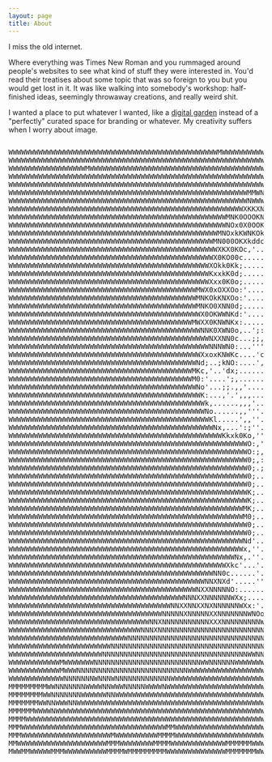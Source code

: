 ```yaml
---
layout: page
title: About
---
```


I miss the old internet.

Where everything was Times New Roman and you rummaged around people's websites to see what kind of stuff they were interested in. You'd read their treatises about some topic that was so foreign to you but you would get lost in it. It was like walking into somebody's workshop: half-finished ideas, seemingly throwaway creations, and really weird shit.

I wanted a place to put whatever I wanted, like a [digital garden](https://joelhooks.com/digital-garden) instead of a "perfectly" curated space for branding or whatever. My creativity suffers when I worry about image.

<pre><p class="myface">WWWWWWWWWWWWWWWWWWWWWWWWWWWWWWWWWWWWWWWWWWWWWWWWWMWWWWWWWWWWWWWWWWWWWWWWWWWWWWWMMWMMMMMMMMMMMMMMMMMMMMMMMMMMMMMMMMMMMMMMMMMMMMMMMMMMMMMMMMMMMMMMMMMMMM
WWWWWWWWWWWWWWWWWWWWWWWWWWWWWWWWWWWWWWWWWWWWWWWWWWWWWWWWWWWWWWWWWWWWWWWWWWWWWWWWMMWWMMMMMMMMMMMMMMMMMMMMMMMMMMMMMMMMMMMMMMMMMMMMMMMMMMMMMMMMMMMMMMMMMM
WWWWWWWWWWWWWWWWWWMWWWWWWWWWWWWWWWWWWWWWWWWWWWWWWWWWWWWWWWWWWWWWWWWWWWWWWWWWWWWWWWMMWWMMMMMMMMMMMMMMMMMMMMMMMMMMMMMMMMMMMMMMMMMMMMMMMMMMMMMMMMMMMMMMMM
WWWWWWWWWWWWWWWWWWWWWWWWWWWWWWWWWWWWWWWWWWWWWWWWWWWWWWWWWWWWWMWWWWWWWMWWWWWMMMMMMMMMMMMMMMMMMMMMMMMMMMMMMMMMMMMMMMMMMMMMMMMMMMMMMMMMMMMMMMMMMMMMMMMMMM
WWWWWWWWWWWWWWWWWWWWWWWWWWWWWWWWWWWWWWWWWWWWWWWWWWWWWWWWWWWWNNWWWWWNXXXNNWWWWMWMMMMMMMMMMMMMMMMMMMMMMMMMMMMMMMMMMMMMMMMMMMMMMMMMMMMMMMMMMMMMMMMMMMMMMM
WWWWWWWWWWWWWWWWWWWWWWWWWWWWWWWWWWWWWWWWWWWWWWWWWWWWWWWWMMWNXNWWWWNXNXNNXXXXNNWWWWMWMMWMMMMMMMMMMMMMMMMMMMMMMMMMMMMMMMMMMMMMMMMMMMMMMMMMMMMMMMMMMMMMMM
WWWWWWWWWWWWWWWWWWWWWWWWWWWWWWWWWWWWWWWWWWWWWWWWWWWWWWWWNWWWWWWNNXKNNWWWWNXKKXWWWWNNNWWWNNWMMMMMMMMMMMMMMMMMMMMMMMMMMMMMMMMMMMMMMMMMMMMMMMMMMMMMMMMMMM
WWWWWWWWWWWWWWWWWWWWWWWWWWWWWWWWWWWWWWWWWWWWWWWWWWWWWWWXKKXNWWWWNKKNNWWNNNXX0KNMWNXKXXNNKXNWMMMMMMMMMMMMMMMMMMMMMMMMMMMMMMMMMMMMMMMMMMMMMMMMMMMMMMMMMM
WWWWWWWWWWWWWWWWWWWWWWWWWWWWWWWWWWWWWWWWWWWWWWWWWWWMNK0OOOKNWWWWNXKXNXK0000000KXNNWWWWWNNWMWMMMMMMMMMMMMMMMMMMMMMMMMMMMMMMMMMMMMMMMMMMMMMMMMMMMMMMMMMM
WWWWWWWWWWWWWWWWWWWWWWWWWWWWWWWWWWWWWWWWWWWWWWWWWWWNOx0X0OOKXXXXX0kkkdollooooxO0KXNWWMMWMMMMMMMMMMMMMMMMMMMMMMMMMMMMMMMMMMMMMMMMMMMMMMMMMMMMMMMMMMMMMM
WWWWWWWWWWWWWWWWWWWWWWWWWWWWWWWWWWWWWWWWWWWWWWWWWMNOxkKWNKOkxxxdoc;'''...',,;::cloxkO0XNWWMMMMMWMMMMMMMWMMMMMMMMMMMMMMMMMMMMMMMMMMMMMMMMMMMMMMMMMMMMMM
WWWWWWWWWWWWWWWWWWWWWWWWWWWWWWWWWWWWWWWWWWWWWWWWMN000OKXkddc;;;'............',,,;;;:ccoxO0XWWWWWWMMMMMMMWMMMMMMMMMMMMMMMMMMMMMMMMMMMMMMMMMMMMMMMMMMMMM
WWWWWWWWWWWWWWWWWWWWWWWWWWWWWWWWWWWWWWWWWWWWWWWWWXKX0KOc,'..................',,;;;;;:clodxOKNNWWMMMMMMMMMMMMMMMMMMMMMMMMMMMMMMMMMMMMMMMMMMMMMMMMMMMMMM
WWWWWWWWWWWWWWWWWWWWWWWWWWWWWWWWWWWWWWWWWWWWWWWWX0KO00c....................'',,,,;;;::lodkOKXNWMMMMMMMMMMMMMMMMMMMMMMMMMMMMMMMMMMMMMMMMMMMMMMMMMMMMMMM
WWWWWWWWWWWWWWWWWWWWWWWWWWWWWWWWWWWWWWWWWWWWWWWXOkk0Kk;....................'',,,,;;::ccodk0KXWWWWMMMMMMMMMMMMMMMMMMMMMMMMMMMMMMMMMMMMMMMMMMMMMMMMMMMMM
WWWWWWWWWWWWWWWWWWWWWWWWWWWWWWWWWWWWWWWWWWWWWWWKxxkK0d;....................'',,;;;::cclodk0KXNWWWWMMMMMMMMMMMMMMMMMMMMMMMMMMMMMMMMMMMMMMMMMMMMMMMMMMMM
WWWWWWWWWWWWWWWWWWWWWWWWWWWWWWWWWWWWWWWWWWWWWWWXxx0K0o;...................''',,,;::::cloxkO0KNWWWWMMMMMMMMMMMMMMMMMMMMMMMMMMMMMMMMMMMMMMMMMMMMMMMMMMMM
WWWWWWWWWWWWWWWWWWWWWWWWWWWWWWWWWWWWWWWWWWWWMWX0xOXXOo:'..................''''',;;;::cldxkO0KXWWWWWMMMMMMMMMMMMMMMMMMMMMMMMMMMMMMMMMMMMMMMMMMMMMMMMMMM
WWWWWWWWWWWWWWWWWWWWWWWWWWWWWWWWWWWWWWWWWWWWMNKOkKNXOo:'...................''''',,,;;cldxkk0KXWWWWWMMMMMMMMMMMMMMMMMMMMMMMMMMMMMMMMMMMMMMMMMMMMMMMMMMM
WWWWWWWWWWWWWWWWWWWWWWWWWWWWWWWWWWWWWWWWWWWWMNKO0XNN0d;..................'''''''',,;:loxkOO0KXNWWWWMMMMMMMMMMMMMMMMMMMMMMMMMMMMMMMMMMMMMMMMMMMMMMMMMMM
WWWWWWWWWWWWWWWWWWWWWWWWWWWWWWWWWWWWWWWWWWWWWX0OKWWNKd:'................'''''',,,,:cldxxkkkkOKNWWWWMMMMMMMMMMMMMMMMMMMMMMMMMMMMMMMMMMMMMMMMMMMMMMMMMMM
WWWWWWWWWWWWWWWWWWWWWWWWWWWWWWWWWWWWWWWWWWWMWXX0KNWNKx:......',;codoolc:;,,;,,;;:cox0KKKK00O0KNWWWWMMMMMMMMMMMMMMMMMMMMMMMMMMMMMMMMMMMMMMMMMMMMMMMMMMM
WWWWWWWWWWWWWWWWWWWWWWWWWWWWWWWWWWWWWWWWWWWWWNNK0XWN0o,..';:::clodddooooc;,,,,;ldk0XWNXK0OO0KNWWWWWWMMMMMMMMWMMMMMMMMMMMMMMMMMMMMMMMMMMMMMMMMMMMMMMMMM
WWWWWWWWWWWWWWWWWWWWWWWWWWWWWWWWWWWWWWWWWWWWWWWNXXNN0c...;;,'';cldxkxxoc:,....,o0NWWNX0O0000KNWWWWWWMMMMMMMWWWMMMMMMMMMMMMMMMMMMMMMMMMMMMMMMMMMMMMMMMM
WWWWWWWWWWWWWWWWWWWWWWWWWWWWWWWWWWWWWWWWWWWWWWWNNNWN0:...'''cxodk0KOxxdc,.....'l0WWWNklx0KXWWWWWWWWWMMMMMMMWWMMMMMMMMMMMMMMMMMMMMMMMMMMMMMMMMMMMMMMMMM
WWWWWWWWWWWWWWWWWWWWWWWWWWWWWWWWWWWWWWWWWWWWWXxoxKNWKc....'cdl,'cddoloc,.......:kNWNKdldxk0KXWWWWWWWWMMMMMMMWWMMMMMMMMMMMMMMMMMMMMMMMMMMMMMMMMMMMMMMMM
WWWWWWWWWWWWWWWWWWWWWWWWWWWWWWWWWWWWWWWWWWWWNd;..;kNO:....','.'',;::cc:'.......;oXWWXOxdodkKNWWWWWWWWMMMMMMMMWWMMMMMMMMMMMMMMMMMMMMMMMMMMMMMMMMMMMMMMM
WWWWWWWWWWWWWWWWWWWWWWWWWWWWWWWWWWWWWWWWWWWMKc,'..'dx;............',;;'........,dNWWWXOxddxO0KNWWWWWWWMMWWMMMWMMMMMMMMMMMMMMMMMMMMMMMMMMMMMMMMMMMMMMMM
WWWWWWWWWWWWWWWWWWWWWWWWWWWWWWWWWWWWWWWWWWWM0:'....';,............',,..........;xNWWWWX0kxxkk0KNWWWWWWWMMMMMMMMMMMMMMMMMMMMMMMMMMMMMMMMMMMMMMMMMMMMMMM
WWWWWWWWWWWWWWWWWWWWWWWWWWWWWWWWWWWWWWWWWWWWNo'...;;.,,'..........''...........;dXWWWWWX0OkkO0XWWWWWWWWMMMWMMMMMMMMMMMMMMMMMMMMMMMMMMMMMMMMMMMMMMMMMMM
WWWWWWWWWWWWWWWWWWWWWWWWWWWWWWWWWWWWWWWWWWWWWK:...,'.',,,......................;oKWWWWWWXK000KNWWWWWWWWMMMMMMMMMMMMMMMMMMMMMMMMMMMMMMMMMMMMMMMMMMMMMMM
WWWWWWWWWWWWWWWWWWWWWWWWWWWWWWWWWWWWWWWWWWWWWWk,......,,,'..............'.....';oKWWWWWWNXKKKNWWWWWWWWWMMMMMMMMMMMMMMMMMMMMMMMMMMMMMMMMMMMMMMMMMMMMMMM
WWWWWWWWWWWWWWWWWWWWWWWWWWWWWWWWWWWWWWWWWWWWWWNo......,,'''............'co:;,:lokNMMMWWWWNNNNWWWWWWWWWWWWMMMMMMMMMMMMMMMMMMMMMMMMMMMMMMMMMMMMMMMMMMMMM
WWWWWWWWWWWWWWWWWWWWWWWWWWWWWWWWWWWWWWWWWWWWWWWKl.....',,''..............,,,;cdOXWMMMMWWWWWNWWWWWWWWWWWWWMMMMMMMMMMMMMMMMMMMMMMMMMMMMMMMMMMMMMMMMMMMMM
WWWWWWWWWWWWWWWWWWWWWWWWWWWWWWWWWWWWWWWWWWWWWWWWNx,...':;''...............',,;ldxKWWWWWWWWWWWWWWWWWWWMWWMMMMMMMMMMMMMMMMMMMMMMMMMMMMMMMMMMMMMMMMMMMMMM
WWWWWWWWWWWWWWWWWWWWWWWWWWWWWWWWWWWWWWWWWWWWWWWWWWKkxk0Ko,''............',,,',lc;o0XNWWWWWWWWWWWWWWWWWWWMMMMMMMMMMMMMMMMMMMMMMMMMMMMMMMMMMMMMMMMMMMMMM
WWWWWWWWWWWWWWWWWWWWWWWWWWWWWWWWWWWWWWWWWWWWWWWWWWWWWWWWO:,'''....',,,,''',,;:cclxOKNWWWWWWWWWWWWWWWWWMMMMMMMMMMMMMMMMMMMMMMMMMMMMMMMMMMMMMMMMMMMMMMMM
WWWWWWWWWWWWWWWWWWWWWWWWWWWWWWWWWWWWWWWWWWWWWWWWWWWWWWWWO:;,'''...,;lxdllcccloodk0KXWMMMWNWWWWWWWWWWWWMMMMMMMMMMMMMMMMMMMMMMMMMMMMMMMMMMMMMMMMMMMMMMMM
WWWWWWWWWWWWWWWWWWWWWWWWWWWWWWWWWWWWWWWWWWWWWWWWWWWWWWWW0;,:,,,''',:lc;;;,,,;::cldkXWWMWNNWWWWWWWWWWWWMMMMMMMMMMMMMMMMMMMMMMMMMMMMMMMMMMMMMMMMMMMMMMMM
WWWWWWWWWWWWWWWWWWWWWWWWWWWWWWWWWWWWWWWWWWWWWWWWWWWWWWWW0;.;;;,,'',;;''',;ccldxkO0XWWWWWWWWWWWWWWWWWWMMMMMMMMMMMMMMMMMMMMMMMMMMMMMMMMMMMMMMMMMMMMMMMMM
WWWWWWWWWWWWWWWWWWWWWWWWWWWWWWWWWWWWWWWWWWWWWWWWWWWWWWWW0;..,:;,,,;::;,,,;::cooxkO0XWWWWWMMWWWWWWWWWWWMMMMMMMMMMMMMMMMMMMMMMMMMMMMMMMMMMMMMMMMMMMMMMMM
WWWWWWWWWWWWWWWWWWWWWWWWWWWWWWWWWWWWWWWWWWWWWWWWWWWWWWWW0;...';;,,;:::::;;,,;;cloxOKNWWMMMMMWWWWWWWWWMMMMMMMMMMMMMMMMMMMMMMMMMMMMMMMMMMMMMMMMMMMMMMMMM
WWWWWWWWWWWWWWWWWWWWWWWWWWWWWWWWWWWWWWWWWWWWWWWWWWWWWWWWK;....';::::::;;;,,,,;:codOKNNWWMMMMWWWWWWWWWMMMMMMMMMMMMMMMMMMMMMMMMMMMMMMMMMMMMMMMMMMMMMMMMM
WWWWWWWWWWWWWWWWWWWWWWWWWWWWWWWWWWWWWWWWWWWWWWWWWWWWWWWWK;.....';cllc:;:::;;::ccox0XNWWWMMMMWWWWWWWWWWMMMMMMMMMMMMMMMMMMMMMMMMMMMMMMMMMMMMMMMMMMMMMMMM
WWWWWWWWWWWWWWWWWWWWWWWWWWWWWWWWWWWWWWWWWWWWWWWWWWWWWWWMK;......',cooolllccclllox0XNWWWMMMMMWWWWWWWWWWMMMMMMMMMMMMMMMMMMMMMMMMMMMMMMMMMMMMMMMMMMMMMMMM
WWWWWWWWWWWWWWWWWWWWWWWWWWWWWWWWWWWWWWWWWWWWWWWWWWWWWWWM0;.......',:ldxxdddddxkOKNNWWWMMMMMWWWWWWWWWMMMMMMMMMMMMMMMMMMMMMMMMMMMMMMMMMMMMMMMMMMMMMMMMMM
WWWWWWWWWWWWWWWWWWWWWWWWWWWWWWWWWWWWWWWWWWWWWWWWWWWWWWWW0;........'',;coxk00KXXNNWWWWMMWWWWWWWWWWWWWWWWMMMMMMMMMMMMMMMMMMMMMMMMMMMMMMMMMMMMMMMMMMMMMMM
WWWWWWWWWWWWWWWWWWWWWWWWWWWWWWWWWWWWWWWWWWWWWWWWWWWWWWWW0;.........''',,;:odxOKNWWWWWWWWWWWWWWWWWWWWWWWWMMMMMMMMMMMMMMMMMMMMMMMMMMMMMMMMMMMMMMMMMMMMMM
WWWWWWWWWWWWWWWWWWWWWWWWWWWWWWWWWWWWWWWWWWWWWWWWWWWWWWWNd'..........''',;;::cox0NWWWWWWWWWWWWWWWWWWWWWWWWMMMMMMMMMMMMMMMMMMMMMMMMMMMMMMMMMMMMMMMMMMMMM
WWWWWWWWWWWWWWWWWWWWWWWWWWWWWWWWWWWWWWWWWWWWWWWWWWWWWWWx,''.........''',;::cclxKWWWWWWWWWWWWWWWWWWWWWWWWWWWWWMMMMMMMMMMMMMMMMMMMMMMMMMMMMMMMMMMMMMMMMM
WWWWWWWWWWWWWWWWWWWWWWWWWWWWWWWWWWWWWWWWWWWWWWWWWWWWWNx,.''.........''',;:cccokKXXNNWWWWWWWWWWWWWWWWWWWWWWWWWWWWMMMMMMMMMMMMMMMMMMMMMMMMMMMMMMMMMMMMMM
WWWWWWWWWWWWWWWWWWWWWWWWWWWWWWWWWWWWWWWWWWWWWWWWWWWXkc'...'.......'''''',;::codxkOKNWWWWWWWWWWWWWWWWWWWWWWMMMWWWMMMMMMMMMMMMMMMMMMMMMMMMMMMMMMMMMMMMMM
WWWWWWWWWWWWWWWWWWWWWWWWWWWWWWWWWWWWWWWWWWWWWWWWNN0c......'...'''''''''',,;::clodkKNWWWNNWWWWWWWWWWWWWWWWWMMMMMWWWWMMMMMMMMMMMMMMMMMMMMMMMMMMMMMMMMMMM
WWWWWWWWWWWWWWWWWWWWWWWWWWWWWWWWWWWWWWWWWWWWWWNNXNXd'.....''..'''''''',,;:cccloxOXNWWNNNNWWWWWWWWWWWMWWWWWMMMMMMMMWMMWWMMMMMMMMMMMMMMMMMMMMMMMMMMMMMMM
WWWWWWWWWWWWWWWWWWWWWWWWWWWWWWWWWWWWWWWWWWWWNXXNNNNNO:........''''''',,,;:llodk0KXXXXXKXWWWWWWWWWWWWWWWWWWMMMMMMMMMMMMMMMMMMMMMMMMMMMMMMMMMMMMMMMMMMMM
WWWWWWWWWWWWWWWWWWWWWWWWWWWWWWWWWWWWWWWWWNNNXXNNNNNNWXx;......'''''',,,;::clloxkOO00OO0XWWWNNXNWWWWWWWWWWMMMMMMMMMMMMMMMMWMMMMMMMMMMMMMMMMMMMMMMMMMMMM
WWWWWWWWWWWWWWWWWWWWWWWWWWWWWWWWWWWWWWNNXXNNXXNXNNNNNNWXx:'...''''''',,;:ccllodxxxxxxx0NWWNX00KNWWWWNWWMMMMMMMMMMMMMMMMMMMMMMMMMMMMMMMMMMMMMMMMMMMMMMM
WWWWWWWWWWWWWWWWWWWWWWWWWWWWWWWWWWWWNNNNNXNNNNNXXNNNNNNNWNOo;'.'',,,',,;:cllloddddddodONWWXOxxOKNNNNNWMMMMMMMMMMMMMMMMMMMMMMMMMMMMMMMMMMMMMMMMMMMMMMMM
WWWWWWWWWWWWWWWWWWWWWWWWWWWWWWWWWNNXNNNNNNNNNNNXXXNNNNNNNNNWXOdl:;,'''';:clooodddoolcoONNXOxoodOXNWWMMMMMMMMMMMMMMMMMMMMMMMMMMMMMMMMMMMMMMMMMMMMMMMMMM
WWWWWWWWWWWWWWWWWWWWWWWWWWWWWWWNNNXNNNNNNNNNNNNNNNNNNNNNNNNNNWWNX0Oxdlcclooooooolc:;;lOK0OkkkOKNWWMWWWWWWMMMMMMMMMMMMMMMMMMMMMMMMMMMMMMMMMMMMMMMMMMMMM
WWWWWWWWWWWWWWWWWWWWWWWWWWWWNNNNNNNNNNNNNNNNNNNNNNNNNNNNNNNNWWWWNNWWWWNNXXXKKK000OOkOKXNNNNWWWWWWWWWWWWMMMMMMMMMMMMMMMMMMMMMMMMMMMMMMMMMMMMMMMMMMMMMMM
WWWWWWWWWWWWWWWWWWWWWWWWNNNNNNNNNNNNNNNNNNNNNNNNNNNNNNNNNNNNNNNNNNNNWWWWWWWWWWWWWWWWWWWWWWWWWWWWWWWWWWMMMMMMMMMMMMMMMMMMMMMMMMMMMMMMMMMMMMMMMMMMMMMMMM
WWWWWWWWWWWWWWWWWWWWWWNNNNNNNNNNNNNNNNNNNNNNNNNNNNNNNNNNWWNNNNNNWWWWWWWWWWWWWWWWWWWWWWWWWWWWWWWWWMMWWWWWWMMMMMMMMMMMMMMMMMMMMMMMMMMMMMMMMMMMMMMMMMMMMM
WWWWWWWWWWWWMWWWWWWWNNNNNNNNNNNNNNNNNNNNNNNNNWWNNNNNNWWWWWWWWNWWWWWWWWWWWWWWWWWWWWWWWWWWWWWWWWWWWWWWWWWWWMMWMMMMMMWMMMWWMMMMMMMMMMMMMMMMMMMMMMMMMMMMMM
WWWWWWWWWWWWMWWWNNNNNNNNNNNNNNNNNNNNNNNNNNWWWWWWWWWWWWWWWWWWWWWWWWWWWWWWWWWWWWWWWWWWWWWWWWWWWWWWWWWWWWWWMMWWMMMMMMMMMWMWWMMMMMMMMMMMMMMMMMMMMMMMMMMMMM
WWWWWWWWWWWWWNNNNNNNWNNNWNNNNNNNNNNNNNWWWWWWWWWWWWWWWWWWWWWWWWWWWWWWWWWWWWWWWWWWWWWWWWWWWWWWWWWWWWWWWWWMMWWWMMMMMMMMMMWWWWMMMMMMMMWWWMMMMMMMMMMMMMMMMM
MMMMMMMMMWWNNNNNNNWWWWNNWWWNNNNNWWWWNWWWWWWWWWWWWWWWWWWWWWWWWWWWWWWWWWWWWWWWWWWWWWWWWWWWWWWWWWWWWWWWWWWMMWWMMMMMMMMMMMMWWWMMMMMWMMWWWWMMMMMMMMMMMMMMMM
MMMMMMMMWWNNNNNNNWWWWWWNNWWWWWWWWWWWWWWWWWWWWWWWWWWWWWWWWWWWWWWWWWWWWWWWWWWWWWWWWWWWWWWWWWWWWWWWWWWWWWWWWWWWMMMMMMMMMMMMWWMMMMMWMMWWWWMMMMMMMMMMMMMMMM
MMMMMMMWWNNWWWNNWWWWWWWWWWWWWWWWWWWWWWWWWWWWWWWWWWWWWWWWWWWWWWWWWWWWWWWWWWWWWWWWWWWWWWWWWWWWWWWMMWWWWWWWWMWWMMMMMMMMMMMMWWWMMMMMMMWWWWMMMMMMMMMMMMMMMM
MMMMMMWWWWNWWWWWWWWWWWWWWWWWWWWWWWWWWWWWWWWWWWWWWWWWWWWWWWWWWWWWWWWWWWWWWWWMMWWWWWWWWWWWWWWWMMMMMMMMWWWWMMWMMMMMMMMMMMMMWWWMMMMMMWWWWWMMMMMMMMMMMMMMMM
MMMMWWWWWWWWWWWWWWWWWWWWWWWWWWWWWWWWWWWWWWWWWWWWWWWWWWWWWWWWWWWWWWWWWWWWMMMMMWWWWWWWWWWWWWWMMMMMMMMMMWMMMMMMMMMMMMMMMMMMMWWMMMMMMWWWWMMMMMMMMMMMMMMMMM
MMMWWWWWWWWWWWWWWWWWWWWWWWWWWWWWWWWWWMMWWWWWWWWWWWWWWWWWWWWWWWWWWWWWMMMMMMMMMMWMWWMWWWWWWWWMMMMMMMMMMMMMMMMMMMMMMMMMMMMMMWWMMMMMMMMMMMMMMMMMMMMMMMMMMM
MMMWWWWWWWWWWWWWWWWWWWWWMWWWWWWWWWWMMMMWWWWWWWWWWWWWWWWWWWWWWWWWWWMMMMMMMMMMMMMMMMMMMMMMMMMMMMMMMMMMMMMMMMMMMMMMMMMMMMMMMMMMMMMMMMMMMMMMMMMMMMMMMMMMMM
MMWWWWWWWWWWWWWWWWWWWWWMMMWWWWWWWWMMMMWWWWWWWWWWWWWMMMMMMWWWWWWWMMMMMMMMMMMMMMMMMMMMMMMMMMMMMMMMMMMMMMMMMMMMMMMMMMMMMMMMMMMMMMMMMMMMMMMMMMMMMMMMMMMMMM
MWWMMWWWWWMMMWWWWWWWWWWMMMMWMMMMMMMMMWWWWWWWWWWWWWWMMMMMMMWWMWWMMMMMMMMMMMMMMMMMMMMMMMMMMMMMMMMMMMMMMMMMMMMMMMMMMMMMMMMMMMMMMMMMMMMMMMMMMMMMMMMMMMMMMM

</p></pre>